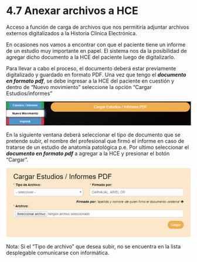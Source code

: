 # 4.7 Anexar archivos a HCE

Acceso a función de carga de archivos que nos permitiría adjuntar archivos externos digitalizados a la Historia Clínica Electrónica.

En ocasiones nos vamos a encontrar con que el paciente tiene un informe de un estudio muy importante en papel. El sistema nos da la posibilidad de agregar dicho documento a la HCE del paciente luego de digitalizarlo.

Para llevar a cabo el proceso, el documento deberá estar previamente digitalizado y guardado en formato PDF. Una vez que tengo el _**documento en formato pdf**_, se debe ingresar a la HCE del paciente en cuestión y dentro de “Nuevo movimiento” seleccione la opción “Cargar Estudios/informes”

![](<../.gitbook/assets/image (65).png>)

En la siguiente ventana deberá seleccionar el tipo de documento que se pretende subir, el nombre del profesional que firmó el informe en caso de tratarse de un estudio de anatomía patológica p.e. Por ultimo seleccionar el _**documento en formato pdf**_ a agregar a la HCE y presionar el botón “Cargar”.

![](<../.gitbook/assets/image (11).png>)

Nota: Si el “Tipo de archivo” que desea subir, no se encuentra en la lista desplegable comunicarse con informática.

